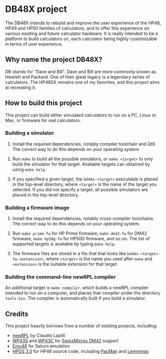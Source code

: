 # DB48X project

The DB48X intends to rebuild and improve the user experience of the HP48, HP49
and HP50 families of calculators, and to offer this experience on various
existing and future calculator hardware. It is really intended to be a platform
to build calculators on, each calculator being highly customizable in terms of
user experience.

## Why name the project DB48X?

DB stands for "Dave and Bill".
Dave and Bill are more commonly known as Hewlett and Packard.
One of their great legacy is a legendary series of calculators.
The HP48SX remains one of my favorites, and this project aims at recreating it.


## How to build this project

This project can build either simulated calculators to run on a PC, Linux or
Mac, or firmware for real calculators.

### Building a simulator

1. Install the required dependencies, notably compiler toolchain and Qt6. The
   correct way to do this depends on your operating system.

2. Run `make` to build all the possible simulators, or `make <target>` to only
   build the simulator for that target. Available targets can obtained by using
   `make help`.

3. If you specified a given target, the `bd48x-<target>` executable is placed in
   the top-level directory, where `<target>` is the name of the target you
   selected. If you did not specify a target, all possible simulators are placed
   in the top-level directory.

### Building a firmware image

1. Install the required dependencies, notably cross-compiler toolchains. The
   correct way to do this depends on your operating system.

2. Run `make prime-fw` for HP Prime firmware, `make dm42-fw` for DM42 firmware,
   `make hp50g-fw` for HP50G firmware, and so on. The list of supported targets is
   available by typing `make help`.

3. The firmware files are stored in a file that that looks like
   `bd48x-<target>-fw.<extension>`, where `<target>` is the name you
   used after `make` and `<extension>` is the suitable extension for that
   target.


### Building the command-line newRPL compiler

An additional target is `make compiler`, which builds a newRPL compiler intended
to run on a computer, and places that compiler under the directory `tools-bin`.
The compiler is automatically built if you build a simulator.


## Credits

This project heavily borrows from a number of existing projects, including:

- [newRPL](https://sourceforge.net/projects/newrpl/) by Claudio Lapilli
- [WP43S](https://gitlab.com/Over_score/wp43s) and [WP43C](https://gitlab.com/Jaymos/wp43c) for [SwissMicros DM42](https://www.swissmicros.com/product/dm42) support
- [Emu48](http://emu48mac.sourceforge.net) for Saturn emulation
- [HPDS 3.0](https://github.com/c3d/HPDS) for HP48 source code, including [PacMan](https://github.com/c3d/HPDS/blob/master/HP48%20Sources/Pac%20Man/PacLib.48S) and [Lemmings](https://github.com/c3d/HPDS/blob/master/HP48%20Sources/Lemmings/Lemmings%202.48S)
